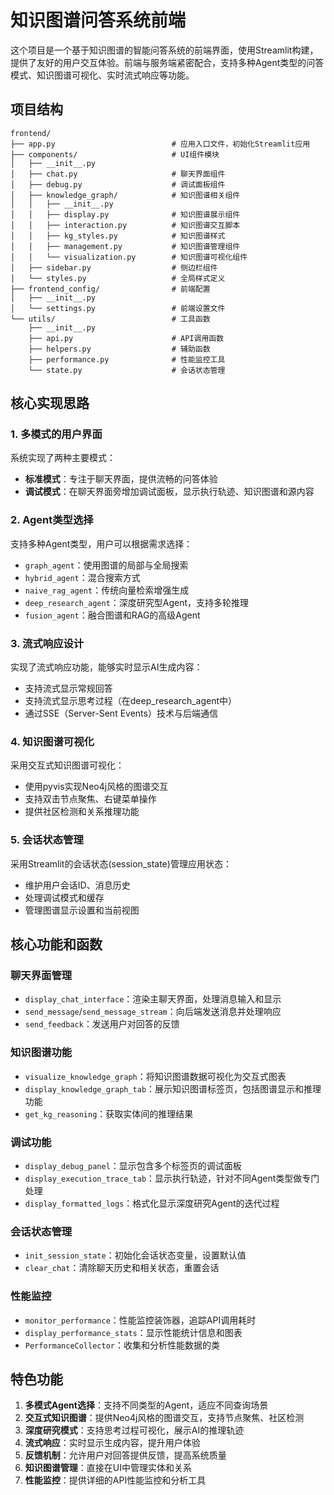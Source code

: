 # 知识图谱问答系统前端

这个项目是一个基于知识图谱的智能问答系统的前端界面，使用Streamlit构建，提供了友好的用户交互体验。前端与服务端紧密配合，支持多种Agent类型的问答模式、知识图谱可视化、实时流式响应等功能。

## 项目结构

```
frontend/
├── app.py                          # 应用入口文件，初始化Streamlit应用
├── components/                     # UI组件模块
│   ├── __init__.py
│   ├── chat.py                     # 聊天界面组件
│   ├── debug.py                    # 调试面板组件
│   ├── knowledge_graph/            # 知识图谱相关组件
│   │   ├── __init__.py
│   │   ├── display.py              # 知识图谱展示组件
│   │   ├── interaction.py          # 知识图谱交互脚本
│   │   ├── kg_styles.py            # 知识图谱样式
│   │   ├── management.py           # 知识图谱管理组件
│   │   └── visualization.py        # 知识图谱可视化组件
│   ├── sidebar.py                  # 侧边栏组件
│   └── styles.py                   # 全局样式定义
├── frontend_config/                # 前端配置
│   ├── __init__.py
│   └── settings.py                 # 前端设置文件
└── utils/                          # 工具函数
    ├── __init__.py
    ├── api.py                      # API调用函数
    ├── helpers.py                  # 辅助函数
    ├── performance.py              # 性能监控工具
    └── state.py                    # 会话状态管理
```

## 核心实现思路

### 1. 多模式的用户界面

系统实现了两种主要模式：
- **标准模式**：专注于聊天界面，提供流畅的问答体验
- **调试模式**：在聊天界面旁增加调试面板，显示执行轨迹、知识图谱和源内容

### 2. Agent类型选择

支持多种Agent类型，用户可以根据需求选择：
- `graph_agent`：使用图谱的局部与全局搜索
- `hybrid_agent`：混合搜索方式
- `naive_rag_agent`：传统向量检索增强生成
- `deep_research_agent`：深度研究型Agent，支持多轮推理
- `fusion_agent`：融合图谱和RAG的高级Agent

### 3. 流式响应设计

实现了流式响应功能，能够实时显示AI生成内容：
- 支持流式显示常规回答
- 支持流式显示思考过程（在deep_research_agent中）
- 通过SSE（Server-Sent Events）技术与后端通信

### 4. 知识图谱可视化

采用交互式知识图谱可视化：
- 使用pyvis实现Neo4j风格的图谱交互
- 支持双击节点聚焦、右键菜单操作
- 提供社区检测和关系推理功能

### 5. 会话状态管理

采用Streamlit的会话状态(session_state)管理应用状态：
- 维护用户会话ID、消息历史
- 处理调试模式和缓存
- 管理图谱显示设置和当前视图

## 核心功能和函数

### 聊天界面管理

- `display_chat_interface`：渲染主聊天界面，处理消息输入和显示
- `send_message`/`send_message_stream`：向后端发送消息并处理响应
- `send_feedback`：发送用户对回答的反馈

### 知识图谱功能

- `visualize_knowledge_graph`：将知识图谱数据可视化为交互式图表
- `display_knowledge_graph_tab`：展示知识图谱标签页，包括图谱显示和推理功能
- `get_kg_reasoning`：获取实体间的推理结果

### 调试功能

- `display_debug_panel`：显示包含多个标签页的调试面板
- `display_execution_trace_tab`：显示执行轨迹，针对不同Agent类型做专门处理
- `display_formatted_logs`：格式化显示深度研究Agent的迭代过程

### 会话状态管理

- `init_session_state`：初始化会话状态变量，设置默认值
- `clear_chat`：清除聊天历史和相关状态，重置会话

### 性能监控

- `monitor_performance`：性能监控装饰器，追踪API调用耗时
- `display_performance_stats`：显示性能统计信息和图表
- `PerformanceCollector`：收集和分析性能数据的类

## 特色功能

1. **多模式Agent选择**：支持不同类型的Agent，适应不同查询场景
2. **交互式知识图谱**：提供Neo4j风格的图谱交互，支持节点聚焦、社区检测
3. **深度研究模式**：支持思考过程可视化，展示AI的推理轨迹
4. **流式响应**：实时显示生成内容，提升用户体验
5. **反馈机制**：允许用户对回答提供反馈，提高系统质量
6. **知识图谱管理**：直接在UI中管理实体和关系
7. **性能监控**：提供详细的API性能监控和分析工具